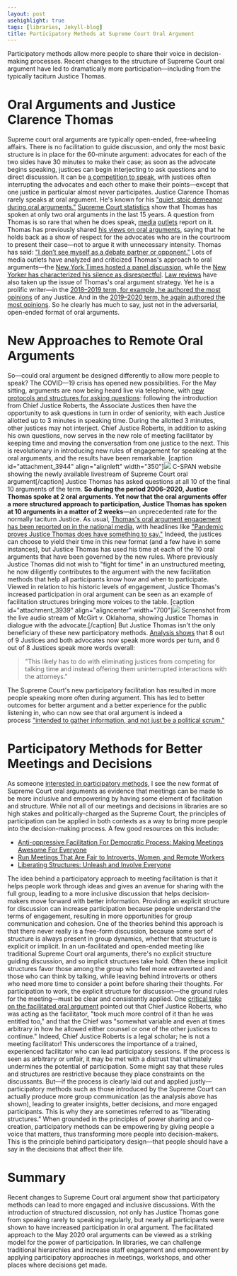 ```yaml
---
layout: post
usehighlight: true
tags: [libraries, Jekyll-blog]
title: Participatory Methods at Supreme Court Oral Argument
---
```



Participatory methods allow more people to share their voice in decision-making processes. Recent changes to the structure of Supreme Court oral argument have led to dramatically more participation—including from the typically taciturn Justice Thomas.

# Oral Arguments and Justice Clarence Thomas

Supreme court oral arguments are typically open-ended, free-wheeling affairs. There is no facilitation to guide discussion, and only the most basic structure is in place for the 60-minute argument: advocates for each of the two sides have 30 minutes to make their case; as soon as the advocate begins speaking, justices can begin interjecting to ask questions and to direct discussion. It can be [a competition to speak](https://empiricalscotus.com/2019/05/06/competition-to-speak/), with justices often interrupting the advocates and each other to make their points—except that one justice in particular almost never participates. Justice Clarence Thomas rarely speaks at oral argument. He's known for his ["quiet, stoic demeanor during oral arguments."](https://www.oyez.org/justices/clarence_thomas) [Supreme Court statistics](https://www.scotusblog.com/reference/stat-pack/) show that Thomas has spoken at only two oral arguments in the last 15 years. A question from Thomas is so rare that when he does speak, [media](https://www.nytimes.com/2019/03/20/us/politics/clarence-thomas-speaks-supreme-court.html) [outlets](https://www.cnn.com/2016/02/29/politics/supreme-court-clarence-thomas-10-year-streak-question/index.html) report on it. Thomas has previously shared [his views on oral arguments](https://www.huffpost.com/entry/justice-thomas-hasnt-uttered-a-word-from-the-bench-in-10-years_n_56afd8a4e4b09214b14f4307), saying that he holds back as a show of respect for the advocates who are in the courtroom to present their case—not to argue it with unnecessary intensity. Thomas has said: ["I don’t see myself as a debate partner or opponent."](https://legaltimes.typepad.com/files/garner-transcripts-1.pdf) Lots of media outlets have analyzed and criticized Thomas's approach to oral arguments—the [New York Times hosted a panel discussion](https://www.nytimes.com/roomfordebate/2011/02/16/does-clarence-thomass-silence-matter), while the [New Yorker has characterized his silence as disrespectful](https://www.newyorker.com/news/daily-comment/clarence-thomass-disgraceful-silence). [Law reviews](https://www.carltonfields.com/Libraries/CarltonFields/Documents/Publications/why-justice-thomas-should-speak-at-oral-argument.pdf) have also taken up the issue of Thomas's oral argument strategy. Yet he is a prolific writer—in the [2018–2019 term, for example, he authored the most opinions](https://www.scotusblog.com/wp-content/uploads/2019/07/StatPack_OT18-7_30_19-8.pdf) of any Justice. And in the [2019–2020 term, he again authored the most opinions](https://www.scotusblog.com/wp-content/uploads/2020/07/Total-opinion-authorship-7.10.20.pdf). So he clearly has much to say, just not in the adversarial, open-ended format of oral arguments.

# New Approaches to Remote Oral Arguments

So—could oral argument be designed differently to allow more people to speak? The COVID—19 crisis has opened new possibilities. For the May sitting, arguments are now being heard live via telephone, with [new protocols and structures for asking questions](https://www.supremecourt.gov/publicinfo/press/pressreleases/pr_04-28-20): following the introduction from Chief Justice Roberts, the Associate Justices then have the opportunity to ask questions in turn in order of seniority, with each Justice allotted up to 3 minutes in speaking time. During the allotted 3 minutes, other justices may not interject. Chief Justice Roberts, in addition to asking his own questions, now serves in the new role of meeting facilitator by keeping time and moving the conversation from one justice to the next. This is revolutionary in introducing new rules of engagement for speaking at the oral arguments, and the results have been remarkable. \[caption id="attachment\_3944" align="alignleft" width="350"\]![](https://scottwhyoung.com/wp-content/uploads/2020/05/participatory_supreme_court_oral_argument-1-150x150.jpg) C-SPAN website showing the newly available livestream of Supreme Court oral argument\[/caption\] Justice Thomas has asked questions at all 10 of the final 10 arguments of the term. **So during the period 2006–2020, Justice Thomas spoke at 2 oral arguments. Yet now that the oral arguments offer a more structured approach to participation, Justice Thomas has spoken at 10 arguments in a matter of 2 weeks**—an unprecedented rate for the normally taciturn Justice. As usual, [Thomas's oral argument engagement has been reported on in the national media](https://www.latimes.com/opinion/story/2020-05-04/clarence-thomas-supreme-court-oral-arguments-livestream), with headlines like ["Pandemic proves Justice Thomas does have something to say."](https://thehill.com/opinion/judiciary/496539-pandemic-proves-justice-thomas-does-have-something-to-say) Indeed, the justices can choose to yield their time in this new format (and a few have in some instances), but Justice Thomas has used his time at each of the 10 oral arguments that have been governed by the new rules. Where previously Justice Thomas did not wish to "fight for time" in an unstructured meeting, he now diligently contributes to the argument with the new facilitation methods that help all participants know how and when to participate. Viewed in relation to his historic levels of engagement, Justice Thomas's increased participation in oral argument can be seen as an example of facilitation structures bringing more voices to the table. \[caption id="attachment\_3939" align="aligncenter" width="700"\]![](https://scottwhyoung.com/wp-content/uploads/2020/05/participatory_supreme_court_thomas-1024x538.jpg) Screenshot from the live audio stream of McGirt v. Oklahoma, showing Justice Thomas in dialogue with the advocate.\[/caption\] But Justice Thomas isn't the only beneficiary of these new participatory methods. [Analysis shows](https://empiricalscotus.com/2020/05/07/changes-in-supreme-court-oral-argument-format/) that 8 out of 9 Justices and both advocates now speak more words per turn, and 6 out of 8 Justices speak more words overall:

> "This likely has to do with eliminating justices from competing for talking time and instead offering them uninterrupted interactions with the attorneys."

The Supreme Court's new participatory facilitation has resulted in more people speaking more often during argument. This has led to better outcomes for better argument and a better experience for the public listening in, who can now see that oral argument is indeed a process ["intended to gather information, and not just be a political scrum."](https://www.scotusblog.com/2020/05/live-audio-for-oral-arguments/)

# Participatory Methods for Better Meetings and Decisions

As someone [interested in participatory methods](http://dx.doi.org/10.3998/weave.12535642.0001.901), I see the new format of Supreme Court oral arguments as evidence that meetings can be made to be more inclusive and empowering by having some element of facilitation and structure. While not all of our meetings and decisions in libraries are so high stakes and politically-charged as the Supreme Court, the principles of participation can be applied in both contexts as a way to bring more people into the decision-making process. A few good resources on this include:

*   [Anti-oppressive Facilitation For Democratic Process: Making Meetings Awesome For Everyone](https://web.archive.org/web/20200307053742/https://aorta.coop/portfolio_page/anti-oppressive-facilitation/)
*   [Run Meetings That Are Fair to Introverts, Women, and Remote Workers](https://hbr.org/2016/04/run-meetings-that-are-fair-to-introverts-women-and-remote-workers)
*   [Liberating Structures: Unleash and Involve Everyone](https://medium.com/the-liberators/liberating-structures-unleash-and-involve-everyone-7a15ef57327)

The idea behind a participatory approach to meeting facilitation is that it helps people work through ideas and gives an avenue for sharing with the full group, leading to a more inclusive discussion that helps decision-makers move forward with better information. Providing an explicit structure for discussion can increase participation because people understand the terms of engagement, resulting in more opportunities for group communication and cohesion. One of the theories behind this approach is that there never really is a free-form discussion, because some sort of structure is always present in group dynamics, whether that structure is explicit or implicit. In an un-facilitated and open-ended meeting like traditional Supreme Court oral arguments, there's no explicit structure guiding discussion, and so implicit structures take hold. Often these implicit structures favor those among the group who feel more extraverted and those who can think by talking, while leaving behind introverts or others who need more time to consider a point before sharing their thoughts. For participation to work, the explicit structure for discussion—the ground rules for the meeting—must be clear and consistently applied. One [critical take on the facilitated oral argument](https://www.scotusblog.com/2020/07/scotustalk-term-review-lyle-denniston/) pointed out that Chief Justice Roberts, who was acting as the facilitator, "took much more control of it than he was entitled too," and that the Chief was "somewhat variable and even at times arbitrary in how he allowed either counsel or one of the other justices to continue." Indeed, Chief Justice Roberts is a legal scholar; he is not a meeting facilitator! This underscores the importance of a trained, experienced facilitator who can lead participatory sessions. If the process is seen as arbitrary or unfair, it may be met with a distrust that ultimately undermines the potential of participation. Some might say that these rules and structures are restrictive because they place constraints on the discussants. But—if the process is clearly laid out and applied justly—participatory methods such as those introduced by the Supreme Court can actually produce more group communication (as the analysis above has shown), leading to greater insights, better decisions, and more engaged participants. This is why they are sometimes referred to as "liberating structures." When grounded in the principles of power sharing and co-creation, participatory methods can be empowering by giving people a voice that matters, thus transforming more people into decision-makers. This is the principle behind participatory design—that people should have a say in the decisions that affect their life.

# Summary

Recent changes to Supreme Court oral argument show that participatory methods can lead to more engaged and inclusive discussions. With the introduction of structured discussion, not only has Justice Thomas gone from speaking rarely to speaking regularly, but nearly all participants were shown to have increased participation in oral argument. The facilitated approach to the May 2020 oral arguments can be viewed as a striking model for the power of participation. In libraries, we can challenge traditional hierarchies and increase staff engagement and empowerment by applying participatory approaches in meetings, workshops, and other places where decisions get made.
